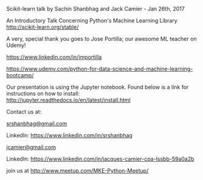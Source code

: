 Scikit-learn talk by Sachin Shanbhag and Jack Camier - Jan 26th, 2017

An Introductory Talk Concerning Python's Machine Learning Library
http://scikit-learn.org/stable/

A very, special thank you goes to Jose Portilla; our awesome ML teacher on Udemy!

https://www.linkedin.com/in/jmportilla

https://www.udemy.com/python-for-data-science-and-machine-learning-bootcamp/


Our presentation is using the Jupyter notebook. Found below is a link for instructions on how to install:
http://jupyter.readthedocs.io/en/latest/install.html

Contact us at:

srshanbhag@gmail.com

LinkedIn: https://www.linkedin.com/in/srshanbhag

jcamier@gmail.com

LinkedIn: https://www.linkedin.com/in/jacques-camier-cpa-lssbb-59a0a2b

join us at http://www.meetup.com/MKE-Python-Meetup/

